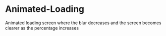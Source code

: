 # Animated-Loading
Animated loading screen where the blur decreases and the screen becomes clearer as the percentage increases

